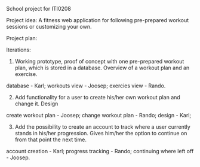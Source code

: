 School project for ITI0208


Project idea:
A fitness web application for following pre-prepared workout sessions or customizing your own.


Project plan:

Iterations:
1) Working prototype, proof of concept with one pre-prepared workout plan, which is stored in a database. Overview of a workout plan and an exercise.

database - Karl;
workouts view - Joosep;
exercies view - Rando.

2) Add functionality for a user to create his/her own workout plan and change it. Design

create workout plan - Joosep;
change workout plan - Rando;
design - Karl;

3) Add the possibility to create an account to track where a user currently stands in his/her progression. Gives him/her the option to continue on from that point the next time.

account creation - Karl;
progress tracking - Rando;
continuing where left off - Joosep.
